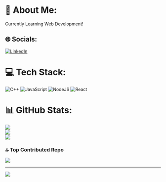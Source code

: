 # 💫 About Me:
Currently Learning Web Development!


## 🌐 Socials:
[![LinkedIn](https://img.shields.io/badge/LinkedIn-%230077B5.svg?logo=linkedin&logoColor=white)](https://linkedin.com/in/nikhila-kummetha-abba12300) 

# 💻 Tech Stack:
![C++](https://img.shields.io/badge/c++-%2300599C.svg?style=for-the-badge&logo=c%2B%2B&logoColor=white) ![JavaScript](https://img.shields.io/badge/javascript-%23323330.svg?style=for-the-badge&logo=javascript&logoColor=%23F7DF1E) ![NodeJS](https://img.shields.io/badge/node.js-6DA55F?style=for-the-badge&logo=node.js&logoColor=white) ![React](https://img.shields.io/badge/react-%2320232a.svg?style=for-the-badge&logo=react&logoColor=%2361DAFB)
# 📊 GitHub Stats:
![](https://github-readme-stats.vercel.app/api?username=NikhilaKummetha&theme=dark&hide_border=false&include_all_commits=false&count_private=false)<br/>
![](https://nirzak-streak-stats.vercel.app/?user=NikhilaKummetha&theme=dark&hide_border=false)<br/>
![](https://github-readme-stats.vercel.app/api/top-langs/?username=NikhilaKummetha&theme=dark&hide_border=false&include_all_commits=false&count_private=false&layout=compact)

### 🔝 Top Contributed Repo
![](https://github-contributor-stats.vercel.app/api?username=NikhilaKummetha&limit=5&theme=dark&combine_all_yearly_contributions=true)

---
[![](https://visitcount.itsvg.in/api?id=NikhilaKummetha&icon=0&color=0)](https://visitcount.itsvg.in)

<!-- Proudly created with GPRM ( https://gprm.itsvg.in ) -->
